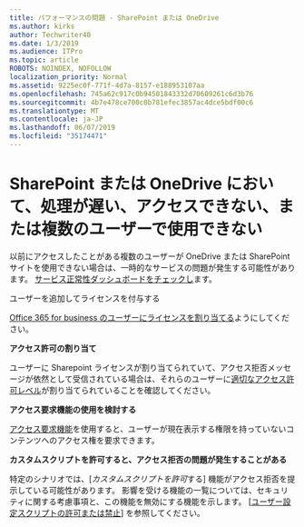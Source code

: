 ```yaml
---
title: パフォーマンスの問題 - SharePoint または OneDrive
ms.author: kirks
author: Techwriter40
ms.date: 1/3/2019
ms.audience: ITPro
ms.topic: article
ROBOTS: NOINDEX, NOFOLLOW
localization_priority: Normal
ms.assetid: 9225ec0f-771f-4d7a-8157-e188953107aa
ms.openlocfilehash: 745a62c917c0b94501843332d70609261c6d3b76
ms.sourcegitcommit: 4b7e478ce700c0b781efec3857ac4dce5bdf00c6
ms.translationtype: MT
ms.contentlocale: ja-JP
ms.lasthandoff: 06/07/2019
ms.locfileid: "35174471"
---
```

# <a name="sharepoint-or-onedrive-slow-inaccessible-or-unavailable-for-multiple-users"></a>SharePoint または OneDrive において、処理が遅い、アクセスできない、または複数のユーザーで使用できない

以前にアクセスしたことがある複数のユーザーが OneDrive または SharePoint サイトを使用できない場合は、一時的なサービスの問題が発生する可能性があります。 [サービス正常性ダッシュボードをチェックし](https://portal.office.com/adminportal/home#/servicehealth)ます。

ユーザーを追加してライセンスを付与する

[Office 365 for business のユーザーにライセンスを割り当てる](https://docs.microsoft.com/office365/admin/subscriptions-and-billing/assign-licenses-to-users?view=o365-worldwide&amp;tabs=One)ようにしてください。


**アクセス許可の割り当て**

ユーザーに Sharepoint ライセンスが割り当てられていて、アクセス拒否メッセージが依然として受信されている場合は、それらのユーザーに[適切なアクセス許可レベル](https://docs.microsoft.com/sharepoint/understanding-permission-levels)が割り当てられていることを確認してください。

**アクセス要求機能の使用を検討する**

[アクセス要求機能](https://support.office.com/article/Set-up-and-manage-access-requests-94B26E0B-2822-49D4-929A-8455698654B3)を使用すると、ユーザーが現在表示する権限を持っていないコンテンツへのアクセス権を要求できます。

**カスタムスクリプトを許可すると、アクセス拒否の問題が発生することがある**

特定のシナリオでは、[*カスタムスクリプトを許可*する] 機能がアクセス拒否を提示している可能性があります。 影響を受ける機能の一覧については、セキュリティに関する考慮事項と、この機能を無効にする機能を示します。 [[ユーザー設定スクリプトの許可または禁止](https://docs.microsoft.com/sharepoint/allow-or-prevent-custom-script)] を参照してください。

